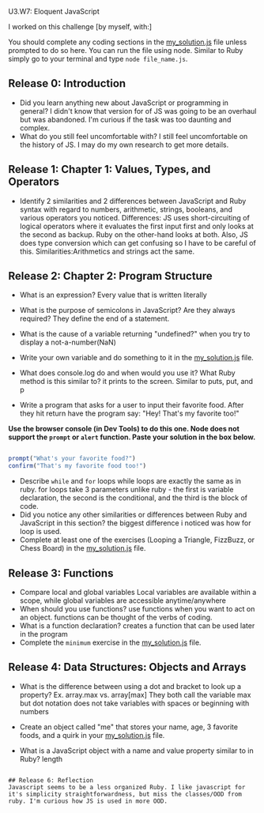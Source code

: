 U3.W7: Eloquent JavaScript

I worked on this challenge [by myself, with:]

You should complete any coding sections in the [my_solution.js](my_solution.js) file unless prompted to do so here. You can run the file using node. Similar to Ruby simply go to your terminal and type `node file_name.js`.

## Release 0: Introduction

- Did you learn anything new about JavaScript or programming in general?
I didn't know that version for of JS was going to be an overhaul but was abandoned. I'm curious if the task was too daunting and complex.
- What do you still feel uncomfortable with?
I still feel uncomfortable on the history of JS. I may do my own research to get more details.

## Release 1: Chapter 1: Values, Types, and Operators

- Identify 2 similarities and 2 differences between JavaScript and Ruby syntax with regard to numbers, arithmetic, strings, booleans, and various operators you noticed.
Differences: JS uses short-circuiting of logical operators where it evaluates the first input first and only looks at the second as backup. Ruby on the other-hand looks at both. Also, JS does type conversion which can get confusing so I have to be careful of this.
Similarities:Arithmetics and strings act the same.

## Release 2: Chapter 2: Program Structure

- What is an expression?
Every value that is written literally
- What is the purpose of semicolons in JavaScript? Are they always required?
They define the end of a statement.
- What is the cause of a variable returning "undefined?"
when you try to display a not-a-number(NaN)
- Write your own variable and do something to it in the [my_solution.js](my_solution.js) file.

- What does console.log do and when would you use it? What Ruby method is this similar to?
it prints to the screen. Similar to puts, put, and p

- Write a program that asks for a user to input their favorite food. After they hit return have the program say: "Hey! That's my favorite too!"


**Use the browser console (in Dev Tools) to do this one. Node does not support the `prompt` or `alert` function. Paste your solution in the box below.**

```javascript

prompt("What's your favorite food?")
confirm("That's my favorite food too!")

```

- Describe `while` and `for` loops
while loops are exactly the same as in ruby. for loops take 3 parameters unlike ruby - the first is variable declaration, the second is the conditional, and the third is the block of code.
- Did you notice any other similarities or differences between Ruby and JavaScript in this section?
the biggest difference i noticed was how for loop is used.
- Complete at least one of the exercises (Looping a Triangle, FizzBuzz, or Chess Board) in the [my_solution.js](my_solution.js) file.


## Release 3: Functions

- Compare local and global variables
Local variables are available within a scope, while global variables are accessible anytime/anywhere
- When should you use functions?
use functions when you want to act on an object. functions can be thought of the verbs of coding.
- What is a function declaration?
creates a function that can be used later in the program
- Complete the `minimum` exercise in the [my_solution.js](my_solution.js) file.

## Release 4: Data Structures: Objects and Arrays

- What is the difference between using a dot and bracket to look up a property? Ex. array.max vs. array[max]
They both call the variable max but dot notation does not take variables with spaces or beginning with numbers

- Create an object called "me" that stores your name, age, 3 favorite foods, and a quirk in your [my_solution.js](my_solution.js) file.


- What is a JavaScript object with a name and value property similar to in Ruby?
length
```

## Release 6: Reflection
Javascript seems to be a less organized Ruby. I like javascript for it's simplicity straightforwardness, but miss the classes/OOD from ruby. I'm curious how JS is used in more OOD.
